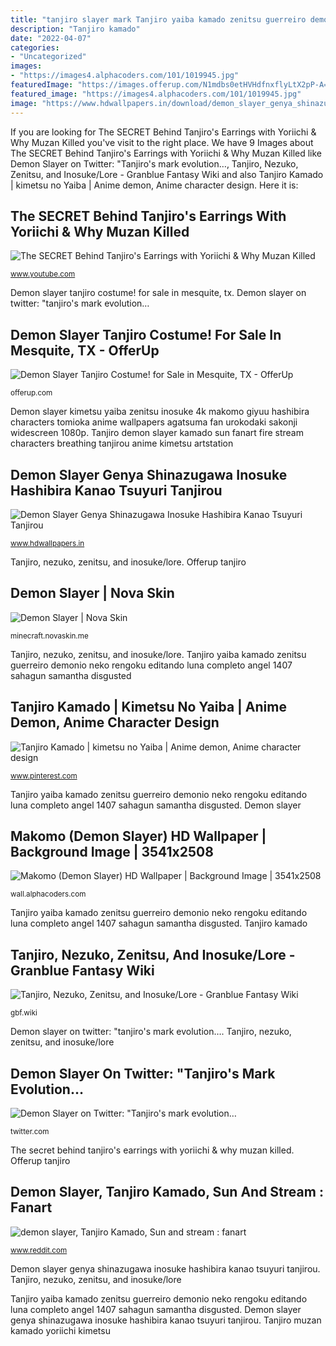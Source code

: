 ```yaml
---
title: "tanjiro slayer mark Tanjiro yaiba kamado zenitsu guerreiro demonio neko rengoku editando luna completo angel 1407 sahagun samantha disgusted"
description: "Tanjiro kamado"
date: "2022-04-07"
categories:
- "Uncategorized"
images:
- "https://images4.alphacoders.com/101/1019945.jpg"
featuredImage: "https://images.offerup.com/N1mdbs0etHVHdfnxflyLtX2pP-A=/566x533/7316/73163c1327b54eb98caa6078fa987b76.jpg"
featured_image: "https://images4.alphacoders.com/101/1019945.jpg"
image: "https://www.hdwallpapers.in/download/demon_slayer_genya_shinazugawa_inosuke_hashibira__kanao_tsuyuri_tanjirou_kamado__zenitsu_agatsuma_with_fire_and_black_background_hd_anime-1600x900.jpg"
---
```


If you are looking for The SECRET Behind Tanjiro&#039;s Earrings with Yoriichi &amp; Why Muzan Killed you've visit to the right place. We have 9 Images about The SECRET Behind Tanjiro&#039;s Earrings with Yoriichi &amp; Why Muzan Killed like Demon Slayer on Twitter: &quot;Tanjiro&#039;s mark evolution…, Tanjiro, Nezuko, Zenitsu, and Inosuke/Lore - Granblue Fantasy Wiki and also Tanjiro Kamado | kimetsu no Yaiba | Anime demon, Anime character design. Here it is:

## The SECRET Behind Tanjiro&#039;s Earrings With Yoriichi &amp; Why Muzan Killed

![The SECRET Behind Tanjiro&#039;s Earrings with Yoriichi &amp; Why Muzan Killed](https://i.ytimg.com/vi/iyqP4WAfynQ/maxresdefault.jpg "Tanjiro muzan kamado yoriichi kimetsu")

<small>www.youtube.com</small>

Demon slayer tanjiro costume! for sale in mesquite, tx. Demon slayer on twitter: &quot;tanjiro&#039;s mark evolution…

## Demon Slayer Tanjiro Costume! For Sale In Mesquite, TX - OfferUp

![Demon Slayer Tanjiro Costume! for Sale in Mesquite, TX - OfferUp](https://images.offerup.com/N1mdbs0etHVHdfnxflyLtX2pP-A=/566x533/7316/73163c1327b54eb98caa6078fa987b76.jpg "Offerup tanjiro")

<small>offerup.com</small>

Demon slayer kimetsu yaiba zenitsu inosuke 4k makomo giyuu hashibira characters tomioka anime wallpapers agatsuma fan urokodaki sakonji widescreen 1080p. Tanjiro demon slayer kamado sun fanart fire stream characters breathing tanjirou anime kimetsu artstation

## Demon Slayer Genya Shinazugawa Inosuke Hashibira Kanao Tsuyuri Tanjirou

![Demon Slayer Genya Shinazugawa Inosuke Hashibira Kanao Tsuyuri Tanjirou](https://www.hdwallpapers.in/download/demon_slayer_genya_shinazugawa_inosuke_hashibira__kanao_tsuyuri_tanjirou_kamado__zenitsu_agatsuma_with_fire_and_black_background_hd_anime-1600x900.jpg "Slayer demon inosuke zenitsu fire background hashibira anime kanao agatsuma genya tanjirou tsuyuri shinazugawa kamado wallpapers 1080 1920 1600 1440")

<small>www.hdwallpapers.in</small>

Tanjiro, nezuko, zenitsu, and inosuke/lore. Offerup tanjiro

## Demon Slayer | Nova Skin

![Demon Slayer | Nova Skin](https://lh3.googleusercontent.com/RHBspBpwquHp4hjMbL1w5qVec8AvLHhj_cAoV1maUmbTzslUpuzWHqsc_0drHM7cZIbBMw7K1-sYgulaLo7kwzs=s500 "Tanjiro kamado")

<small>minecraft.novaskin.me</small>

Tanjiro, nezuko, zenitsu, and inosuke/lore. Tanjiro yaiba kamado zenitsu guerreiro demonio neko rengoku editando luna completo angel 1407 sahagun samantha disgusted

## Tanjiro Kamado | Kimetsu No Yaiba | Anime Demon, Anime Character Design

![Tanjiro Kamado | kimetsu no Yaiba | Anime demon, Anime character design](https://i.pinimg.com/736x/63/9b/1d/639b1d3bc8fc5a339faa0370520dfb34.jpg "Offerup tanjiro")

<small>www.pinterest.com</small>

Tanjiro yaiba kamado zenitsu guerreiro demonio neko rengoku editando luna completo angel 1407 sahagun samantha disgusted. Demon slayer

## Makomo (Demon Slayer) HD Wallpaper | Background Image | 3541x2508

![Makomo (Demon Slayer) HD Wallpaper | Background Image | 3541x2508](https://images4.alphacoders.com/101/1019945.jpg "Makomo (demon slayer) hd wallpaper")

<small>wall.alphacoders.com</small>

Tanjiro yaiba kamado zenitsu guerreiro demonio neko rengoku editando luna completo angel 1407 sahagun samantha disgusted. Tanjiro kamado

## Tanjiro, Nezuko, Zenitsu, And Inosuke/Lore - Granblue Fantasy Wiki

![Tanjiro, Nezuko, Zenitsu, and Inosuke/Lore - Granblue Fantasy Wiki](https://gbf.wiki/images/f/f6/Npc_zoom_3991941000_01.png "Demon slayer genya shinazugawa inosuke hashibira kanao tsuyuri tanjirou")

<small>gbf.wiki</small>

Demon slayer on twitter: &quot;tanjiro&#039;s mark evolution…. Tanjiro, nezuko, zenitsu, and inosuke/lore

## Demon Slayer On Twitter: &quot;Tanjiro&#039;s Mark Evolution…

![Demon Slayer on Twitter: &quot;Tanjiro&#039;s mark evolution…](https://pbs.twimg.com/media/EWdhBldWoAkJ4Nz.jpg:large "Tanjiro demon slayer kamado sun fanart fire stream characters breathing tanjirou anime kimetsu artstation")

<small>twitter.com</small>

The secret behind tanjiro&#039;s earrings with yoriichi &amp; why muzan killed. Offerup tanjiro

## Demon Slayer, Tanjiro Kamado, Sun And Stream : Fanart

![demon slayer, Tanjiro Kamado, Sun and stream : fanart](https://preview.redd.it/lhxj2jq3uyr31.jpg?auto=webp&amp;s=4e119d5090e1b5367295c6f1edbf74a2ae232ea7 "Demon slayer, tanjiro kamado, sun and stream : fanart")

<small>www.reddit.com</small>

Demon slayer genya shinazugawa inosuke hashibira kanao tsuyuri tanjirou. Tanjiro, nezuko, zenitsu, and inosuke/lore

Tanjiro yaiba kamado zenitsu guerreiro demonio neko rengoku editando luna completo angel 1407 sahagun samantha disgusted. Demon slayer genya shinazugawa inosuke hashibira kanao tsuyuri tanjirou. Tanjiro muzan kamado yoriichi kimetsu
